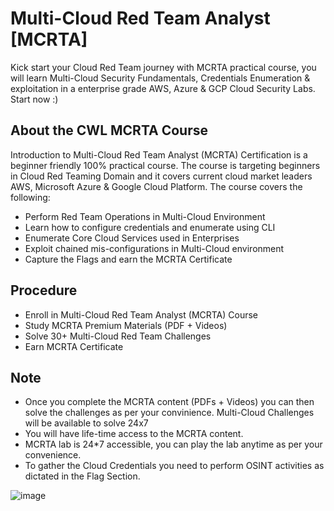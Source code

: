 # Multi-Cloud Red Team Analyst [MCRTA]
Kick start your Cloud Red Team journey with MCRTA practical course, you will learn Multi-Cloud Security Fundamentals, Credentials Enumeration & exploitation in a enterprise grade AWS, Azure & GCP Cloud Security Labs. Start now :)


## About the CWL MCRTA Course
Introduction to Multi-Cloud Red Team Analyst (MCRTA) Certification is a beginner friendly 100% practical course. The course is targeting beginners in Cloud Red Teaming Domain and it covers current cloud market leaders AWS, Microsoft Azure & Google Cloud Platform. The course covers the following:
+ Perform Red Team Operations in Multi-Cloud Environment
+ Learn how to configure credentials and enumerate using CLI
+ Enumerate Core Cloud Services used in Enterprises
+ Exploit chained mis-configurations in Multi-Cloud environment
+ Capture the Flags and earn the MCRTA Certificate


## Procedure
+ Enroll in Multi-Cloud Red Team Analyst (MCRTA) Course
+ Study MCRTA Premium Materials (PDF + Videos)
+ Solve 30+ Multi-Cloud Red Team Challenges
+ Earn MCRTA Certificate


## Note
+ Once you complete the MCRTA content (PDFs + Videos) you can then solve the challenges as per your convinience. Multi-Cloud Challenges will be available to solve 24x7
+ You will have life-time access to the MCRTA content.
+ MCRTA lab is 24*7 accessible, you can play the lab anytime as per your convenience.
+ To gather the Cloud Credentials you need to perform OSINT activities as dictated in the Flag Section.


![image](https://github.com/h4md153v63n/CloudSec/assets/5091265/f935592e-a634-4125-b363-6f8ef29e6949)



